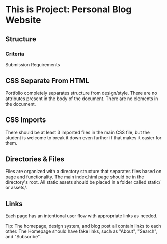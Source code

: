 # This is Project: Personal Blog Website
## Structure

### Criteria

Submission Requirements

## CSS Separate From HTML

Portfolio completely separates structure from design/style.
There are no attributes present in the body of the document.
There are no elements in the document.

## CSS Imports

There should be at least 3 imported files in the main CSS file, but the student is welcome to break it down even further if that makes it easier for them.

## Directories & Files

Files are organized with a directory structure that separates files based on page and functionality.
The main index.html page should be in the directory's root.
All static assets should be placed in a folder called static/ or assets/.

## Links

Each page has an intentional user flow with appropriate links as needed.

Tip: The homepage, design system, and blog post all contain links to each other. The Homepage should have fake links, such as "About", "Search", and "Subscribe".

